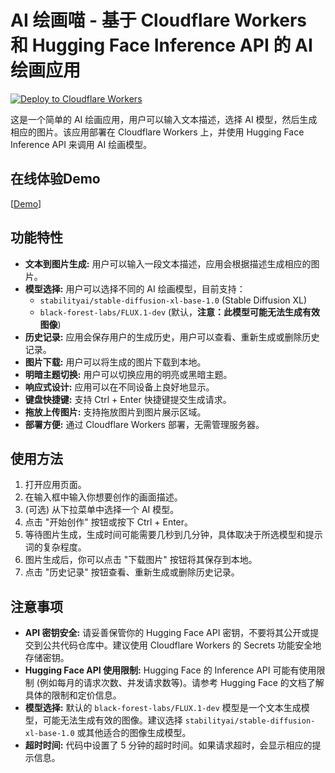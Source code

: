 # AI 绘画喵 - 基于 Cloudflare Workers 和 Hugging Face Inference API 的 AI 绘画应用

[![Deploy to Cloudflare Workers](https://deploy.workers.cloudflare.com/button)](https://deploy.workers.cloudflare.com/?url=https://github.com/yun8862779/ai-painting)

这是一个简单的 AI 绘画应用，用户可以输入文本描述，选择 AI 模型，然后生成相应的图片。该应用部署在 Cloudflare Workers 上，并使用 Hugging Face Inference API 来调用 AI 绘画模型。

## 在线体验Demo

[[Demo](https://ap.wiiw.us.kg/)]

## 功能特性

-   **文本到图片生成:** 用户可以输入一段文本描述，应用会根据描述生成相应的图片。
-   **模型选择:** 用户可以选择不同的 AI 绘画模型，目前支持：
    -   `stabilityai/stable-diffusion-xl-base-1.0` (Stable Diffusion XL)
    -   `black-forest-labs/FLUX.1-dev` (默认，**注意：此模型可能无法生成有效图像**)
-   **历史记录:** 应用会保存用户的生成历史，用户可以查看、重新生成或删除历史记录。
-   **图片下载:** 用户可以将生成的图片下载到本地。
-   **明暗主题切换:** 用户可以切换应用的明亮或黑暗主题。
-   **响应式设计:** 应用可以在不同设备上良好地显示。
-   **键盘快捷键:** 支持 Ctrl + Enter 快捷键提交生成请求。
-   **拖放上传图片:** 支持拖放图片到图片展示区域。
-   **部署方便:** 通过 Cloudflare Workers 部署，无需管理服务器。



## 使用方法

1. 打开应用页面。
2. 在输入框中输入你想要创作的画面描述。
3. (可选) 从下拉菜单中选择一个 AI 模型。
4. 点击 "开始创作" 按钮或按下 Ctrl + Enter。
5. 等待图片生成，生成时间可能需要几秒到几分钟，具体取决于所选模型和提示词的复杂程度。
6. 图片生成后，你可以点击 "下载图片" 按钮将其保存到本地。
7. 点击 "历史记录" 按钮查看、重新生成或删除历史记录。


## 注意事项

-   **API 密钥安全:** 请妥善保管你的 Hugging Face API 密钥，不要将其公开或提交到公共代码仓库中。建议使用 Cloudflare Workers 的 Secrets 功能安全地存储密钥。
-   **Hugging Face API 使用限制:** Hugging Face 的 Inference API 可能有使用限制 (例如每月的请求次数、并发请求数等)。请参考 Hugging Face 的文档了解具体的限制和定价信息。
-   **模型选择:** 默认的 `black-forest-labs/FLUX.1-dev` 模型是一个文本生成模型，可能无法生成有效的图像。建议选择 `stabilityai/stable-diffusion-xl-base-1.0` 或其他适合的图像生成模型。
-   **超时时间:**  代码中设置了 5 分钟的超时时间。如果请求超时，会显示相应的提示信息。

